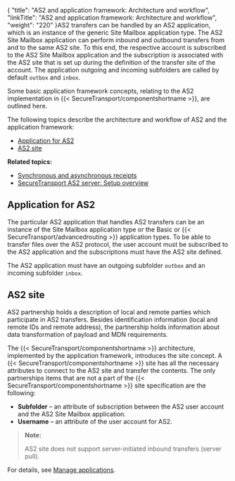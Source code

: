 {
    "title": "AS2 and application framework: Architecture and workflow",
    "linkTitle": "AS2 and application framework: Architecture and workflow",
    "weight": "220"
}AS2 transfers can be handled by an AS2 application, which is an instance of the generic Site Mailbox application type. The AS2 Site Mailbox application can perform inbound and outbound transfers from and to the same AS2 site. To this end, the respective account is subscribed to the AS2 Site Mailbox application and the subscription is associated with the AS2 site that is set up during the definition of the transfer site of the account. The application outgoing and incoming subfolders are called by default `outbox` and `inbox`.

Some basic application framework concepts, relating to the AS2 implementation in {{< SecureTransport/componentshortname  >}}, are outlined here.

The following topics describe the architecture and workflow of AS2 and the application framework:

-   [Application for AS2](#Applicat)
-   [AS2 site](#AS2)

**Related topics:**

-   [Synchronous and asynchronous receipts](../c_st_synchronous_asynchronous_receipts)
-   [SecureTransport AS2 server: Setup overview](../c_st_as2_server_setup_overview)

<span id="Applicat"></span>

## Application for AS2

The particular AS2 application that handles AS2 transfers can be an instance of the Site Mailbox application type or the Basic or {{< SecureTransport/advancedrouting  >}} application types. To be able to transfer files over the AS2 protocol, the user account must be subscribed to the AS2 application and the subscriptions must have the AS2 site defined.

The AS2 application must have an outgoing subfolder `outbox` and an incoming subfolder `inbox`.

<span id="AS2"></span>

## AS2 site

AS2 partnership holds a description of local and remote parties which participate in AS2 transfers. Besides identification information (local and remote IDs and remote address), the partnership holds information about data transformation of payload and MDN requirements.

The {{< SecureTransport/componentshortname  >}} architecture, implemented by the application framework, introduces the site concept. A {{< SecureTransport/componentshortname  >}} site has all the necessary attributes to connect to the AS2 site and transfer the contents. The only partnerships items that are not a part of the {{< SecureTransport/componentshortname  >}} site specification are the following:

-   **Subfolder** – an attribute of subscription between the AS2 user account and the AS2 Site Mailbox application.
-   **Username** – an attribute of the user account for AS2.

> **Note:**
>
> AS2 site does not support server-initiated inbound transfers (server pull).

For details, see [Manage applications]().
